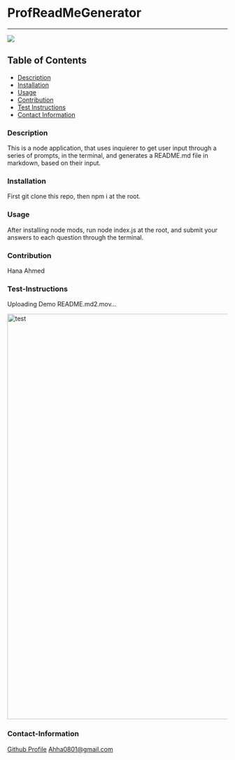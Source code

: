 # ProfReadMeGenerator
----
<a href="https://img.shields.io/badge/License-MIT-brightgreen"><img src="https://img.shields.io/badge/License-MIT-brightgreen"></a>

## Table of Contents
- [Description](#description)
- [Installation](#installation)
- [Usage](#usage)
- [Contribution](#contribution)
- [Test Instructions](#test-instructions)
- [Contact Information](#contact-information)
### Description
This is a node application, that uses inquierer to get user input through a series of prompts, in the terminal, and generates a README.md file in markdown, based on their input.
### Installation
First git clone this repo, 
then npm i at the root.
### Usage
After installing node mods, run node index.js at the root, and submit your answers to each question through the terminal.
### Contribution
Hana Ahmed
### Test-Instructions

Uploading Demo README.md2.mov…


<img width="925" alt="test" src="https://github.com/Ahha0801/ProfReadMeGenerator/assets/128229173/f68feb72-f0ca-47d7-a7ec-98f7a695390b">

### Contact-Information
[Github Profile](https://github.com/Ahha0801)
Ahha0801@gmail.com
